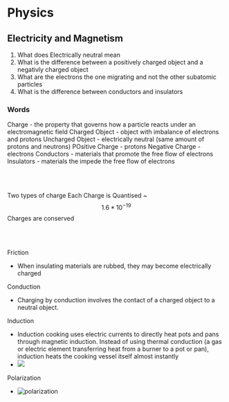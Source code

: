 <script type="text/javascript" async
  src="https://cdnjs.cloudflare.com/ajax/libs/mathjax/2.7.5/MathJax.js?config=TeX-MML-AM_CHTML">
</script>

# Physics 

## Electricity and Magnetism


1. What does Electrically neutral mean
2. What is the difference between a positively charged object and a negativly charged object
3. What are the electrons the one migrating and not the other subatomic particles
4. What is the difference between conductors and insulators


### Words
Charge - the property that governs how a particle reacts under an electromagnetic field
Charged Object - object with imbalance of electrons and protons
Uncharged Object - electrically neutral (same amount of protons and neutrons)
POsitive Charge - protons
Negative Charge - electrons
Conductors - materials that promote the free flow of electrons
Insulators - materials the impede the free flow of electrons


<br/><br/>

Two types of charge
Each Charge is Quantised ~ $$1.6*10^{-19}$$
Charges are conserved


<br/><br/>

Friction 
- When insulating materials are rubbed, they may become electrically charged

Conduction 
- Charging by conduction involves the contact of a charged object to a neutral object.

Induction 
-   Induction cooking uses electric currents to directly heat pots and pans through magnetic induction. Instead of using thermal conduction (a gas or electric element transferring heat from a burner to a pot or pan), induction heats the cooking vessel itself almost instantly
-   ![](https://lh4.googleusercontent.com/7jr-VhSdm1UxuZCxFmF_P9plxBiQSUCujzW_txtHhYRxIBb1E_0psPTkskvcAanrQgvdTQ2zEu5-IzQb84yHN3_2M4gT4bgU9nQKP9mXBud6dJvrHL2wsrnQVemJYeOynEo4VROB)

Polarization 
 - ![polarization](https://lh6.googleusercontent.com/f6q9vsYsi_ySq78oLlnOcy_7KDZGK4phts2uqmbOOVQA5xFcDsIurr3fa5tqkMf0TnUbrKKX_DdE9Fo1eWS-oFYOYRP4c8-0rQv3WNdt00Z10GRbSh2nzcZlpUWXmvvTOgKHyyKO)